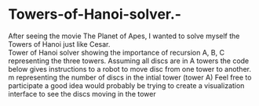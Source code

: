 # Towers-of-Hanoi-solver.-
After seeing the movie The Planet of Apes, I wanted to solve myself the Towers of Hanoi just like Cesar.  
Tower of Hanoi solver showing the importance of recursion 
A, B, C representing the three towers. 
Assuming all discs are in A towers the code below gives 
instructions to a robot to move disc from one tower to another. 
m representing the number of discs in the intial tower (tower A)
Feel free to participate a good idea would probably be trying to create a visualization interface to see the 
discs moving in the tower

